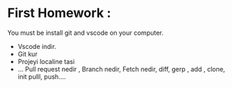 # First Homework :

You must be install git and vscode on your computer. 

- Vscode indir.
- Git kur 
- Projeyi localine tasi
- ... Pull request nedir , Branch nedir, Fetch nedir, diff, gerp , add , clone, init pulll, push....

